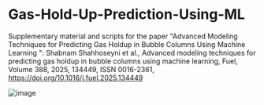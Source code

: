 # Gas-Hold-Up-Prediction-Using-ML
Supplementary material and scripts for the paper "Advanced Modeling Techniques for Predicting Gas Holdup in Bubble Columns Using Machine Learning ":
Shabnam Shahhoseyni et al., Advanced modeling techniques for predicting gas holdup in bubble columns using machine learning, Fuel, Volume 388, 2025, 134449, ISSN 0016-2361, https://doi.org/10.1016/j.fuel.2025.134449

![image](https://github.com/user-attachments/assets/c5acdc06-b3fa-4420-a84b-8cf6e968653d)
